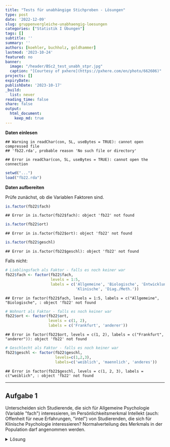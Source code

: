 ```yaml
---
title: "Tests für unabhängige Stichproben - Lösungen" 
type: post
date: '2022-12-09' 
slug: gruppenvergleiche-unabhaengig-loesungen 
categories: ["Statistik I Übungen"] 
tags: [] 
subtitle: ''
summary: '' 
authors: [koehler, buchholz, goldhammer] 
lastmod: '2023-10-24'
featured: no
banner:
  image: "/header/BSc2_test_unabh_stpr.jpg"
  caption: "[Courtesy of pxhere](https://pxhere.com/en/photo/662606)"
projects: []
expiryDate:
publishDate: '2023-10-17'
_build:
  list: never
reading_time: false
share: false
output:
  html_document:
    keep_md: true
---
```





**Daten einlesen**


```
## Warning in readChar(con, 5L, useBytes = TRUE): cannot open compressed file
## 'fb22.rda', probable reason 'No such file or directory'
```

```
## Error in readChar(con, 5L, useBytes = TRUE): cannot open the connection
```


```r
setwd("...")  
load("fb22.rda")
```

**Daten aufbereiten**

Prüfe zunächst, ob die Variablen Faktoren sind.


```r
is.factor(fb22$fach)
```

```
## Error in is.factor(fb22$fach): object 'fb22' not found
```

```r
is.factor(fb22$ort)
```

```
## Error in is.factor(fb22$ort): object 'fb22' not found
```

```r
is.factor(fb22$geschl)
```

```
## Error in is.factor(fb22$geschl): object 'fb22' not found
```

Falls nicht:


```r
# Lieblingsfach als Faktor - falls es noch keiner war
fb22$fach <- factor(fb22$fach, 
                    levels = 1:5,
                    labels = c('Allgemeine', 'Biologische', 'Entwicklung',
                               'Klinische', 'Diag./Meth.'))
```

```
## Error in factor(fb22$fach, levels = 1:5, labels = c("Allgemeine", "Biologische", : object 'fb22' not found
```

```r
# Wohnort als Faktor - falls es noch keiner war
fb22$ort <- factor(fb22$ort, 
                   levels = c(1, 2),
                   labels = c('Frankfurt', 'anderer'))
```

```
## Error in factor(fb22$ort, levels = c(1, 2), labels = c("Frankfurt", "anderer")): object 'fb22' not found
```

```r
# Geschlecht als Faktor - falls es noch keiner war
fb22$geschl <- factor(fb22$geschl, 
                      levels=c(1,2,3), 
                      labels=c('weiblich', 'maennlich', 'anderes'))
```

```
## Error in factor(fb22$geschl, levels = c(1, 2, 3), labels = c("weiblich", : object 'fb22' not found
```

***

## Aufgabe 1
Unterscheiden sich Studierende, die sich für Allgemeine Psychologie (Variable "fach") interessieren, im Persönlichkeitsmerkmal Intellekt (auch: Offenheit für neue Erfahrungen, "intel") von Studierenden, die sich für Klinische Psychologie interessieren? Normalverteilung des Merkmals in der Population darf angenommen werden. 

<details><summary>Lösung</summary>
**Deskriptivstatistische Beantwortung der Fragestellung: grafisch**

```r
data1 <- fb22[ (which(fb22$fach=="Allgemeine"|fb22$fach=="Klinische")), ]
```

```
## Error in eval(expr, envir, enclos): object 'fb22' not found
```

```r
data1$fach <- droplevels(data1$fach)
```

```
## Error in droplevels(data1$fach): object 'data1' not found
```

```r
boxplot(data1$intel ~ data1$fach,
        xlab="Interessenfach", ylab="Intellekt", 
        las=1, cex.lab=1.5, 
        main="Interessenfach und Intellekt")
```

```
## Error in eval(predvars, data, env): object 'data1' not found
```

**Deskriptivstatistische Beantwortung der Fragestellung: statistisch**


```r
# Überblick

library(psych)
describeBy(data1$intel, data1$fach)
```

```
## Error in describeBy(data1$intel, data1$fach): object 'data1' not found
```

```r
# Berechnung der empirischen Standardabweichung

intel.A <- data1$intel[(data1$fach=="Allgemeine")]
```

```
## Error in eval(expr, envir, enclos): object 'data1' not found
```

```r
sigma.A <- sd(intel.A)
```

```
## Error in is.data.frame(x): object 'intel.A' not found
```

```r
n.A <- length(intel.A[!is.na(intel.A)])
```

```
## Error in eval(expr, envir, enclos): object 'intel.A' not found
```

```r
sd.A <- sigma.A * sqrt((n.A-1) / n.A)
```

```
## Error in eval(expr, envir, enclos): object 'sigma.A' not found
```

```r
sd.A 
```

```
## Error in eval(expr, envir, enclos): object 'sd.A' not found
```

```r
intel.B <- data1$intel[(data1$fach=="Klinische")]
```

```
## Error in eval(expr, envir, enclos): object 'data1' not found
```

```r
sigma.B <- sd(intel.B)
```

```
## Error in is.data.frame(x): object 'intel.B' not found
```

```r
n.B <- length(intel.B[!is.na(intel.B)])
```

```
## Error in eval(expr, envir, enclos): object 'intel.B' not found
```

```r
sd.B <- sigma.B * sqrt((n.B-1) / n.B)
```

```
## Error in eval(expr, envir, enclos): object 'sigma.B' not found
```

```r
sd.B
```

```
## Error in eval(expr, envir, enclos): object 'sd.B' not found
```






























